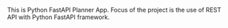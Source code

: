 This is Python FastAPI Planner App. Focus of the project is the use of REST API with Python FastAPI framework. 
